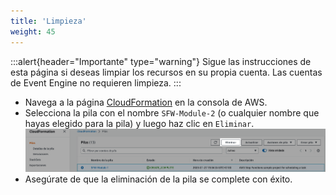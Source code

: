 ```yaml
---
title: 'Limpieza'
weight: 45
---
```


:::alert{header="Importante" type="warning"}
Sigue las instrucciones de esta página si deseas limpiar los recursos en su propia cuenta. Las cuentas de Event Engine no requieren limpieza.
:::

- Navega a la página [CloudFormation](https://console.aws.amazon.com/cloudformation/home) en la consola de AWS.
- Selecciona la pila con el nombre `SFW-Module-2` (o cualquier nombre que hayas elegido para la pila) y luego haz clic en `Eliminar`.
  ![CloudFormation delete](/static/img/es/setup/setup-cloudformation-delete.png)
- Asegúrate de que la eliminación de la pila se complete con éxito.
